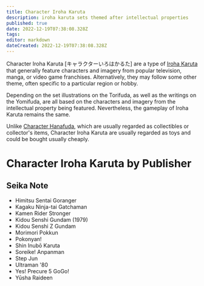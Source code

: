 ```yaml
---
title: Character Iroha Karuta
description: iroha karuta sets themed after intellectual properties
published: true
date: 2022-12-19T07:38:08.328Z
tags: 
editor: markdown
dateCreated: 2022-12-19T07:38:08.328Z
---
```


Character Iroha Karuta [キャラクターいろはかるた] are a type of [Iroha Karuta](/en/iroha) that generally feature characters and imagery from popular television, manga, or video game franchises. Alternatively, they may follow some other theme, often specific to a particular region or hobby.

Depending on the set illustrations on the Torifuda, as well as the writings on the Yomifuda, are all based on the characters and imagery from the intellectual property being featured. Nevertheless, the gameplay of Iroha Karuta remains the same.

Unlike [Character Hanafuda](/en/hanafuda/character), which are usually regarded as collectibles or collector's items, Character Iroha Karuta are usually regarded as toys and could be bought usually cheaply.

# Character Iroha Karuta by Publisher

## Seika Note
- Himitsu Sentai Goranger
- Kagaku Ninja-tai Gatchaman
- Kamen Rider Stronger
- Kidou Senshi Gundam (1979)
- Kidou Senshi Z Gundam
- Morimori Pokkun
- Pokonyan!
- Shin Inubō Karuta
- Soreike! Anpanman
- Step Jun
- Ultraman '80
- Yes! Precure 5 GoGo!
- Yūsha Raideen


